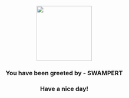 <p align="center">
            <img src="https://raw.githubusercontent.com/PokeAPI/sprites/master/sprites/pokemon/260.png" width="150" height="150">
          </p>
          <h3 align="center">You have been greeted by - <b>SWAMPERT</b></h3>
          <h3 align="center">Have a nice day!</h3>
